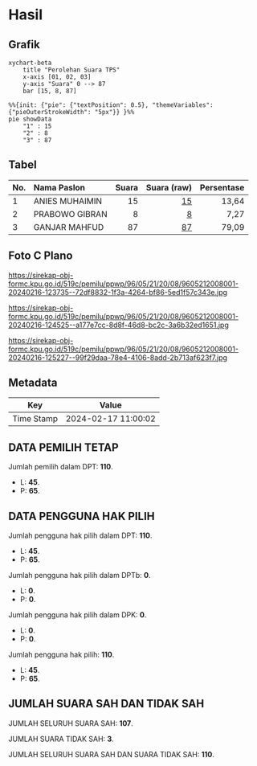 # Hasil

## Grafik

```mermaid
xychart-beta
    title "Perolehan Suara TPS"
    x-axis [01, 02, 03]
    y-axis "Suara" 0 --> 87
    bar [15, 8, 87]
```

```mermaid
%%{init: {"pie": {"textPosition": 0.5}, "themeVariables": {"pieOuterStrokeWidth": "5px"}} }%%
pie showData
    "1" : 15
    "2" : 8
    "3" : 87
```

## Tabel

| No. | Nama Paslon    | Suara | Suara (raw) | Persentase |
|:--- |:-------------- | -----:| -----------:| ----------:|
| 1   | ANIES MUHAIMIN | 15    | [15][p-1]   | 13,64      |
| 2   | PRABOWO GIBRAN | 8     | [8][p-2]    | 7,27       |
| 3   | GANJAR MAHFUD  | 87    | [87][p-3]   | 79,09      |


[p-1]: https://github.com/gigit-pemilu/pemilu-2024-96-papua-barat-daya/blob/main/pilpres/hitung-suara/sub/96-papua-barat-daya/sub/05-maybrat/sub/21-ayamaru-barat/sub/2008-sfaraka/sub/001-tps/sub/paslon-1.txt
[p-2]: https://github.com/gigit-pemilu/pemilu-2024-96-papua-barat-daya/blob/main/pilpres/hitung-suara/sub/96-papua-barat-daya/sub/05-maybrat/sub/21-ayamaru-barat/sub/2008-sfaraka/sub/001-tps/sub/paslon-2.txt
[p-3]: https://github.com/gigit-pemilu/pemilu-2024-96-papua-barat-daya/blob/main/pilpres/hitung-suara/sub/96-papua-barat-daya/sub/05-maybrat/sub/21-ayamaru-barat/sub/2008-sfaraka/sub/001-tps/sub/paslon-3.txt

## Foto C Plano

https://sirekap-obj-formc.kpu.go.id/519c/pemilu/ppwp/96/05/21/20/08/9605212008001-20240216-123735--72df8832-1f3a-4264-bf86-5ed1f57c343e.jpg

https://sirekap-obj-formc.kpu.go.id/519c/pemilu/ppwp/96/05/21/20/08/9605212008001-20240216-124525--a177e7cc-8d8f-46d8-bc2c-3a6b32ed1651.jpg

https://sirekap-obj-formc.kpu.go.id/519c/pemilu/ppwp/96/05/21/20/08/9605212008001-20240216-125227--99f29daa-78e4-4106-8add-2b713af623f7.jpg


## Metadata

| Key        | Value               |
| ---------- | ------------------- |
| Time Stamp | 2024-02-17 11:00:02 |


## DATA PEMILIH TETAP

Jumlah pemilih dalam DPT: **110**.
 * L: **45**.
 * P: **65**.

## DATA PENGGUNA HAK PILIH

Jumlah pengguna hak pilih dalam DPT: **110**.
 * L: **45**.
 * P: **65**.

Jumlah pengguna hak pilih dalam DPTb: **0**.
 * L: **0**.
 * P: **0**.

Jumlah pengguna hak pilih dalam DPK: **0**.
 * L: **0**.
 * P: **0**.

Jumlah pengguna hak pilih: **110**.
 * L: **45**.
 * P: **65**.

## JUMLAH SUARA SAH DAN TIDAK SAH

JUMLAH SELURUH SUARA SAH: **107**.

JUMLAH SUARA TIDAK SAH: **3**.

JUMLAH SELURUH SUARA SAH DAN SUARA TIDAK SAH: **110**.


